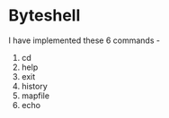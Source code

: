 # Byteshell
I have implemented these 6 commands -
1. cd
2. help
3. exit
4. history
5. mapfile
6. echo
